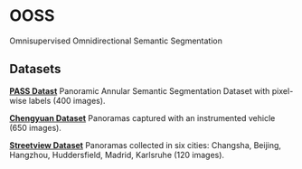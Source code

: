 # OOSS
Omnisupervised Omnidirectional Semantic Segmentation

## Datasets
[**PASS Datast**](https://drive.google.com/file/d/1A_P2u5HUbrHZnKJYAOL2f7JLxxj69LqB/view?usp=sharing)
Panoramic Annular Semantic Segmentation Dataset with pixel-wise labels (400 images).

[**Chengyuan Dataset**](https://drive.google.com/file/d/1xMUeptlceWpjLmqUKeOasRmGg1J9QF-h/view?usp=sharing)
Panoramas captured with an instrumented vehicle (650 images).

[**Streetview Dataset**](https://drive.google.com/file/d/1Uc2k_grsrUf16Pj2faUKROl_8FEiY41s/view?usp=sharing)
Panoramas collected in six cities: Changsha, Beijing, Hangzhou, Huddersfield, Madrid, Karlsruhe (120 images).

